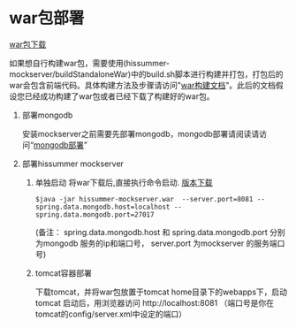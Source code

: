 # war包部署

[war包下载](https://github.com/hissummer-mockserver/buildStandaloneWar/releases)

如果想自行构建war包，需要使用(hissummer-mockserver/buildStandaloneWar)中的build.sh脚本进行构建并打包，打包后的war会包含前端代码。具体构建方法及步骤请访问"[war构建文档]( https://github.com/hissummer-mockserver/buildStandaloneWar)"。此后的文档假设您已经成功构建了war包或者已经下载了构建好的war包。

1. 部署mongodb

    安装mockserver之前需要先部署mongodb，mongodb部署请阅读请访问“[mongodb部署](../deploymongodb)”

1. 部署hissummer mockserver

    1. 单独启动
        将war下载后,直接执行命令启动.  <a href="https://github.com/hissummer-mockserver/mockServer/packages" target="_blank">版本下载</a>

        ```
        $java -jar hissummer-mockserver.war  --server.port=8081 --spring.data.mongodb.host=localhost --spring.data.mongodb.port=27017   
        ```

        (备注： spring.data.mongodb.host 和 spring.data.mongodb.port 分别为mongodb 服务的ip和端口号， server.port 为mockserver 的服务端口号)

    1. tomcat容器部署

        下载tomcat，并将war包放置于tomcat home目录下的webapps下，启动tomcat
        启动后，用浏览器访问 http://localhost:8081 （端口号是你在tomcat的config/server.xml中设定的端口）  
